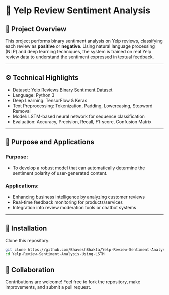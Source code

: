 # 📝 Yelp Review Sentiment Analysis

## 📌 Project Overview

This project performs binary sentiment analysis on Yelp reviews, classifying each review as **positive** or **negative**. Using natural language processing (NLP) and deep learning techniques, the system is trained on real Yelp review data to understand the sentiment expressed in textual feedback.

---

## ⚙️ Technical Highlights

- Dataset: [Yelp Reviews Binary Sentiment Dataset](https://www.kaggle.com/datasets/yacharki/yelp-reviews-for-sentianalysis-binary-np-csv)
- Language: Python 3
- Deep Learning: TensorFlow & Keras
- Text Preprocessing: Tokenization, Padding, Lowercasing, Stopword Removal
- Model: LSTM-based neural network for sequence classification
- Evaluation: Accuracy, Precision, Recall, F1-score, Confusion Matrix

---

## 🎯 Purpose and Applications

### Purpose:
- To develop a robust model that can automatically determine the sentiment polarity of user-generated content.

### Applications:
- Enhancing business intelligence by analyzing customer reviews
- Real-time feedback monitoring for products/services
- Integration into review moderation tools or chatbot systems

---

## 🚀 Installation

Clone this repository:

   ```bash
   git clone https://github.com/BhaveshBhakta/Yelp-Review-Sentiment-Analysis-Using-LSTM.git
   cd Yelp-Review-Sentiment-Analysis-Using-LSTM
   ```

## 🤝 Collaboration

Contributions are welcome! Feel free to fork the repository, make improvements, and submit a pull request.
